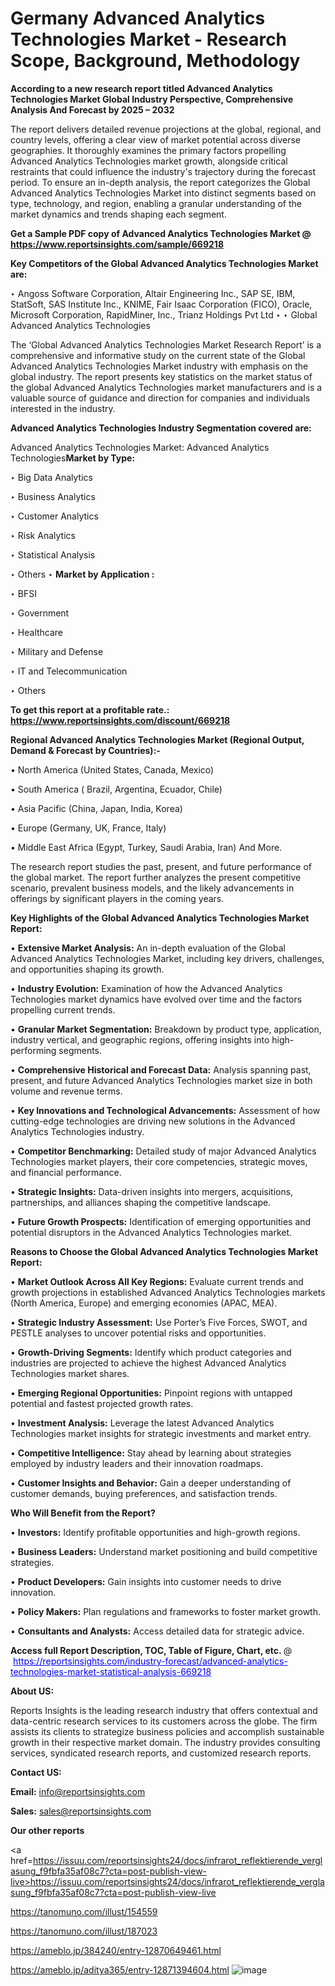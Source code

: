 # Germany Advanced Analytics Technologies Market - Research Scope, Background, Methodology

<strong>According to a new research report titled Advanced Analytics Technologies Market Global Industry Perspective, Comprehensive Analysis And Forecast by 2025 – 2032</strong>

The report delivers detailed revenue projections at the global, regional, and country levels, offering a clear view of market potential across diverse geographies. It thoroughly examines the primary factors propelling Advanced Analytics Technologies market growth, alongside critical restraints that could influence the industry's trajectory during the forecast period. To ensure an in-depth analysis, the report categorizes the Global Advanced Analytics Technologies Market into distinct segments based on type, technology, and region, enabling a granular understanding of the market dynamics and trends shaping each segment.

<strong>Get a Sample PDF copy of Advanced Analytics Technologies Market </strong><strong>@<a href=https://www.reportsinsights.com/sample/669218 style=color:#0000ff;> https://www.reportsinsights.com/sample/669218</a></strong></font>

<strong>Key Competitors of the Global Advanced Analytics Technologies Market are:</strong>

‣ Angoss Software Corporation, Altair Engineering Inc., SAP SE, IBM, StatSoft, SAS Institute Inc., KNIME, Fair Isaac Corporation (FICO), Oracle, Microsoft Corporation, RapidMiner, Inc., Trianz Holdings Pvt Ltd
‣ 
‣ Global Advanced Analytics Technologies

The ‘Global Advanced Analytics Technologies Market Research Report’ is a comprehensive and informative study on the current state of the Global Advanced Analytics Technologies Market industry with emphasis on the global industry. The report presents key statistics on the market status of the global Advanced Analytics Technologies market manufacturers and is a valuable source of guidance and direction for companies and individuals interested in the industry.

<strong>Advanced Analytics Technologies Industry Segmentation covered are:</strong>

Advanced Analytics Technologies Market: 
Advanced Analytics Technologies<strong>Market by Type:</strong>

‣ Big Data Analytics

‣ Business Analytics

‣ Customer Analytics

‣ Risk Analytics

‣ Statistical Analysis

‣ Others
‣ 
<strong>Market by Application :</strong>

‣ BFSI

‣ Government

‣ Healthcare

‣ Military and Defense

‣ IT and Telecommunication

‣ Others

<strong>To get this report at a profitable rate.: <a href=https://www.reportsinsights.com/discount/669218 style=color:#0000ff;>https://www.reportsinsights.com/discount/669218</a></strong></font>

<strong>Regional Advanced Analytics Technologies Market (Regional Output, Demand &amp; Forecast by Countries):-</strong>

• North America (United States, Canada, Mexico)

• South America ( Brazil, Argentina, Ecuador, Chile)

• Asia Pacific (China, Japan, India, Korea)

• Europe (Germany, UK, France, Italy)

• Middle East Africa (Egypt, Turkey, Saudi Arabia, Iran) And More.

The research report studies the past, present, and future performance of the global market. The report further analyzes the present competitive scenario, prevalent business models, and the likely advancements in offerings by significant players in the coming years.

<strong>Key Highlights of the Global Advanced Analytics Technologies Market Report:</strong>

• <strong>Extensive Market Analysis:</strong> An in-depth evaluation of the Global Advanced Analytics Technologies Market, including key drivers, challenges, and opportunities shaping its growth.

• <strong>Industry Evolution:</strong> Examination of how the Advanced Analytics Technologies market dynamics have evolved over time and the factors propelling current trends.

• <strong>Granular Market Segmentation:</strong> Breakdown by product type, application, industry vertical, and geographic regions, offering insights into high-performing segments.

• <strong>Comprehensive Historical and Forecast Data:</strong> Analysis spanning past, present, and future Advanced Analytics Technologies market size in both volume and revenue terms.

• <strong>Key Innovations and Technological Advancements:</strong> Assessment of how cutting-edge technologies are driving new solutions in the Advanced Analytics Technologies industry.

• <strong>Competitor Benchmarking:</strong> Detailed study of major Advanced Analytics Technologies market players, their core competencies, strategic moves, and financial performance.

• <strong>Strategic Insights:</strong> Data-driven insights into mergers, acquisitions, partnerships, and alliances shaping the competitive landscape.

• <strong>Future Growth Prospects:</strong> Identification of emerging opportunities and potential disruptors in the Advanced Analytics Technologies market.

<strong>Reasons to Choose the Global Advanced Analytics Technologies Market Report:</strong>

• <strong>Market Outlook Across All Key Regions:</strong> Evaluate current trends and growth projections in established Advanced Analytics Technologies markets (North America, Europe) and emerging economies (APAC, MEA).

• <strong>Strategic Industry Assessment:</strong> Use Porter’s Five Forces, SWOT, and PESTLE analyses to uncover potential risks and opportunities.

• <strong>Growth-Driving Segments:</strong> Identify which product categories and industries are projected to achieve the highest Advanced Analytics Technologies market shares.

• <strong>Emerging Regional Opportunities:</strong> Pinpoint regions with untapped potential and fastest projected growth rates.

• <strong>Investment Analysis:</strong> Leverage the latest Advanced Analytics Technologies market insights for strategic investments and market entry.

• <strong>Competitive Intelligence:</strong> Stay ahead by learning about strategies employed by industry leaders and their innovation roadmaps.

• <strong>Customer Insights and Behavior:</strong> Gain a deeper understanding of customer demands, buying preferences, and satisfaction trends.

<strong>Who Will Benefit from the Report?</strong>

• <strong>Investors:</strong> Identify profitable opportunities and high-growth regions.

• <strong>Business Leaders:</strong> Understand market positioning and build competitive strategies.

• <strong>Product Developers:</strong> Gain insights into customer needs to drive innovation.

• <strong>Policy Makers:</strong> Plan regulations and frameworks to foster market growth.

• <strong>Consultants and Analysts:</strong> Access detailed data for strategic advice.
</ul>
<strong>Access full Report Description, TOC, Table of Figure, Chart, etc. </strong>@  <a href=https://reportsinsights.com/industry-forecast/advanced-analytics-technologies-market-statistical-analysis-669218 style=color:#0000ff;>https://reportsinsights.com/industry-forecast/advanced-analytics-technologies-market-statistical-analysis-669218</a></font>

<strong><strong>About US</strong>:</strong>

Reports Insights is the leading research industry that offers contextual and data-centric research services to its customers across the globe. The firm assists its clients to strategize business policies and accomplish sustainable growth in their respective market domain. The industry provides consulting services, syndicated research reports, and customized research reports.

<strong>Contact US:</strong>

<p class=""""><b>Email:</b> <a href=mailto:info@reportsinsights.com>info@reportsinsights.com</a></p>
<p class=""""><b>Sales:</b> <a href=mailto:sales@reportsinsights.com>sales@reportsinsights.com</a></p>

<strong>Our other reports</strong>

<a href=https://issuu.com/reportsinsights24/docs/infrarot_reflektierende_verglasung_f9fbfa35af08c7?cta=post-publish-view-live>https://issuu.com/reportsinsights24/docs/infrarot_reflektierende_verglasung_f9fbfa35af08c7?cta=post-publish-view-live</a>

<a href=https://tanomuno.com/illust/154559>https://tanomuno.com/illust/154559</a>

<a href=https://tanomuno.com/illust/187023>https://tanomuno.com/illust/187023</a>

<a href=https://ameblo.jp/384240/entry-12870649461.html>https://ameblo.jp/384240/entry-12870649461.html</a>

<a href=https://ameblo.jp/aditya365/entry-12871394604.html>https://ameblo.jp/aditya365/entry-12871394604.html</a>
![image](https://github.com/user-attachments/assets/86399f01-ac6b-4b70-930a-010d46f70d6d)
